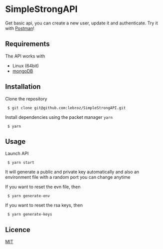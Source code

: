 # SimpleStrongAPI

Get basic api, you can create a new user, update it and authenticate. Try it with [Postman](https://www.getpostman.com/)!

## Requirements

The API works with

* Linux (64bit)
* [mongoDB](https://www.mongodb.com/fr)

## Installation

Clone the repository

```
 $ git clone git@github.com:lebroz/SimpleStrongAPI.git
```

Install dependencies using the packet manager `yarn`

```
 $ yarn
```

## Usage

Launch API

```
 $ yarn start
```
It will generate a public and private key automatically and also an environment file with a random port you can change anytime

If you want to reset the evn file, then

```
 $ yarn generate-env
```
If you want to reset the rsa keys, then

```
 $ yarn generate-keys
```
## Licence

[MIT](https://choosealicense.com/licenses/mit/)
